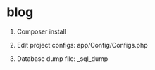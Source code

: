 # blog

1. Composer install

2. Edit project configs:
app/Config/Configs.php

3. Database dump file:
_sql_dump
